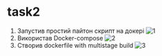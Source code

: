 # task2
1. Запустив простий пайтон скрипт на докері
![1](https://user-images.githubusercontent.com/92303470/138932142-ee6ded37-c909-492f-ac4f-37c13f9818b0.png)
2. Використав Docker-compose 
![2](https://user-images.githubusercontent.com/92303470/138932343-0985d8f3-25d9-474f-a527-6e9273036814.png)
3. Створив dockerfile with multistage build
![3](https://user-images.githubusercontent.com/92303470/138932492-99262283-6679-46f8-b8ef-65181d4e1864.png)
